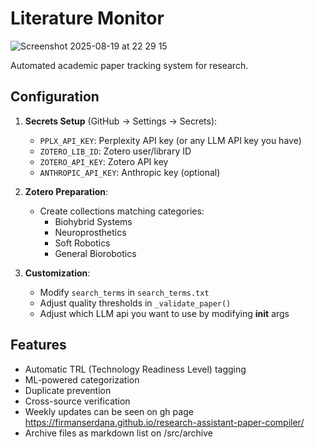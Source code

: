 # Literature Monitor

![Screenshot 2025-08-19 at 22 29 15](https://github.com/user-attachments/assets/a68a529d-9d92-43b9-8a99-68f65523a051)

Automated academic paper tracking system for research.

## Configuration

1. **Secrets Setup** (GitHub → Settings → Secrets):
   - `PPLX_API_KEY`: Perplexity API key (or any LLM API key you have)
   - `ZOTERO_LIB_ID`: Zotero user/library ID
   - `ZOTERO_API_KEY`: Zotero API key
   - `ANTHROPIC_API_KEY`: Anthropic key (optional)

2. **Zotero Preparation**:
   - Create collections matching categories:
     - Biohybrid Systems
     - Neuroprosthetics  
     - Soft Robotics
     - General Biorobotics

3. **Customization**:
   - Modify `search_terms` in `search_terms.txt`
   - Adjust quality thresholds in `_validate_paper()`
   - Adjust which LLM api you want to use by modifying __init__ args

## Features

- Automatic TRL (Technology Readiness Level) tagging
- ML-powered categorization
- Duplicate prevention
- Cross-source verification
- Weekly updates can be seen on gh page https://firmanserdana.github.io/research-assistant-paper-compiler/
- Archive files as markdown list on /src/archive
